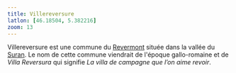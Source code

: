 ```yaml
---
title: Villereversure
latlon: [46.18504, 5.382216] 
zoom: 13
---
```


Villereversure est une commune du [Revermont](/tags/revermont/) située dans la
vallée du [Suran](/tags/suran/). Le nom de cette commune viendrait de l'époque
gallo-romaine et de  *Villa
Reversura* qui signifie *La villa de campagne que l’on aime revoir*.

